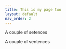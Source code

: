 ```yaml
---
title: This is my page two
layout: default
nav_order: 2
---
```


A couple of setences

A couple of sentences
